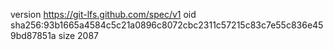 version https://git-lfs.github.com/spec/v1
oid sha256:93b1665a4584c5c21a0896c8072cbc2311c57215c83c7e55c836e459bd87851a
size 2087
